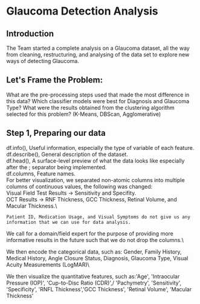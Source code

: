 # Glaucoma Detection Analysis
## Introduction
The Team started a complete analysis on a Glaucoma dataset, all the way from cleaning, restructuring, and analysing of the data set to explore new ways of detecting Glaucoma.

## Let's Frame the Problem:
  What are the pre-processing steps used that made the most difference in this data?
  Which classifier models were best for Diagnosis and Glaucoma Type?
  What were the results obtained from the clustering algorithm selected for this problem? (K-Means, DBScan, Agglomerative)

## Step 1, Preparing our data
  df.info(), Useful information, especially the type of variable of each feature.\
  df.describe(), General description of the dataset.\
  df.head(), A surface-level preview of what the data looks like especially after the ; separator being implemented.\
  df.columns, Feature names.\
  For better visualization, we separated non-atomic columns into multiple columns of continuous values, the following was changed:\
    Visual Field Test Results -> Sensitivity and Specifity.\
    OCT Results -> RNF Thickness, GCC Thickness, Retinal Volume, and Macular Thickness.\

    Patient ID, Medication Usage, and Visual Symptoms do not give us any information that we can use for data analysis.
We call for a domain/field expert for the purpose of providing more informative results in the future such that we do not drop the columns.\

We then encode the categorical data, such as: Gender, Family History, Medical History, Angle Closure Status, Diagnosis, Glaucoma Type, Visual Acuity Measurements (LogMAR)\

We then visualize the quantitative features, such as:'Age', 'Intraocular Pressure (IOP)', 'Cup-to-Disc Ratio (CDR)',/
'Pachymetry', 'Sensitivity', 'Specificity', 'RNFL Thickness','GCC Thickness', 'Retinal Volume', 'Macular Thickness'

